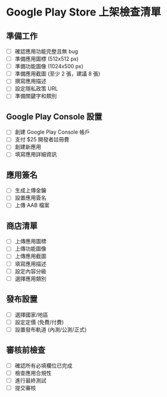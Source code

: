 # Google Play Store 上架檢查清單

## 準備工作
- [ ] 確認應用功能完整且無 bug
- [ ] 準備應用圖標 (512x512 px)
- [ ] 準備功能圖像 (1024x500 px)
- [ ] 準備應用截圖 (至少 2 張，建議 8 張)
- [ ] 撰寫應用描述
- [ ] 設定隱私政策 URL
- [ ] 準備關鍵字和類別

## Google Play Console 設置
- [ ] 創建 Google Play Console 帳戶
- [ ] 支付 $25 開發者註冊費
- [ ] 創建新應用
- [ ] 填寫應用詳細資訊

## 應用簽名
- [ ] 生成上傳金鑰
- [ ] 設置應用簽名
- [ ] 上傳 AAB 檔案

## 商店清單
- [ ] 上傳應用圖標
- [ ] 上傳功能圖像
- [ ] 上傳應用截圖
- [ ] 填寫應用描述
- [ ] 設定內容分級
- [ ] 選擇應用類別

## 發布設置
- [ ] 選擇國家/地區
- [ ] 設定定價 (免費/付費)
- [ ] 設置發布軌道 (內測/公測/正式)

## 審核前檢查
- [ ] 確認所有必填欄位已完成
- [ ] 檢查應用合規性
- [ ] 進行最終測試
- [ ] 提交審核
